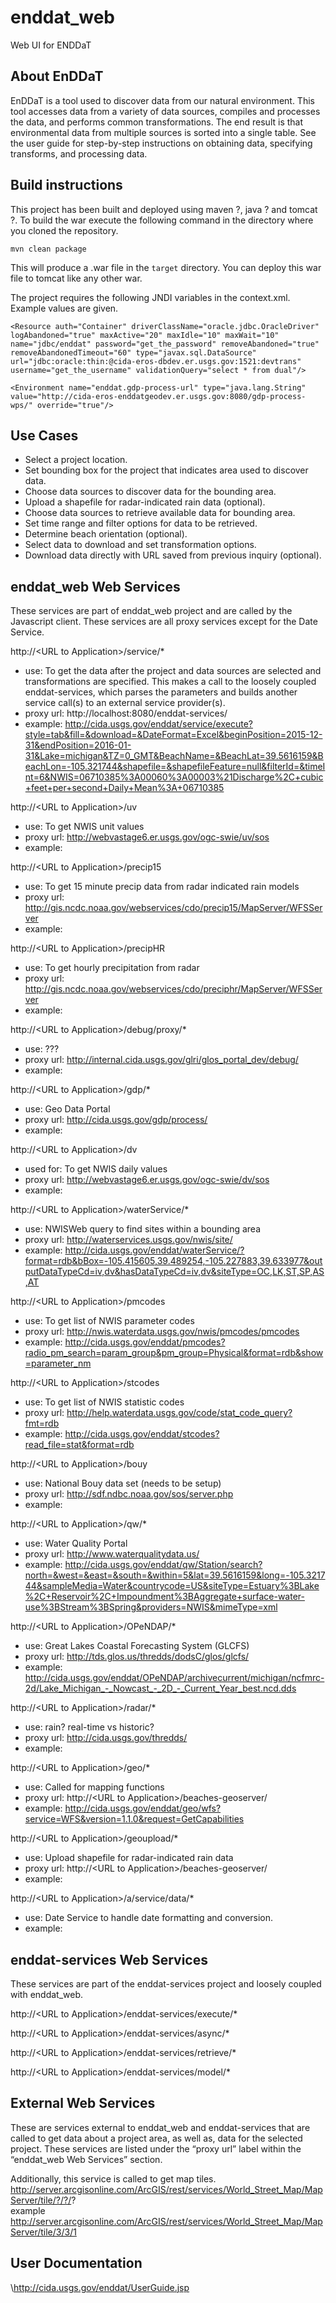 # enddat_web  
Web UI for ENDDaT

## About EnDDaT  
EnDDaT is a tool used to discover data from our natural environment. This tool accesses data from a variety of data sources, compiles and processes the data, and performs common transformations. The end result is that environmental data from multiple sources is sorted into a single table. See the user guide for step-by-step instructions on obtaining data, specifying transforms, and processing data.

## Build instructions  
This project has been built and deployed using maven ?, java ? and tomcat ?.
To build the war execute the following command in the directory where you cloned the repository.
```
mvn clean package
```
This will produce a .war file in the `target` directory. You can deploy this war file to tomcat like any other war.

The project requires the following JNDI variables in the context.xml. Example values are given.
```
<Resource auth="Container" driverClassName="oracle.jdbc.OracleDriver" logAbandoned="true" maxActive="20" maxIdle="10" maxWait="10" name="jdbc/enddat" password="get_the_password" removeAbandoned="true" removeAbandonedTimeout="60" type="javax.sql.DataSource" url="jdbc:oracle:thin:@cida-eros-dbdev.er.usgs.gov:1521:devtrans" username="get_the_username" validationQuery="select * from dual"/> 

<Environment name="enddat.gdp-process-url" type="java.lang.String" value="http://cida-eros-enddatgeodev.er.usgs.gov:8080/gdp-process-wps/" override="true"/> 
```

## Use Cases  
* Select a project location.
* Set bounding box for the project that indicates area used to discover data.
* Choose data sources to discover data for the bounding area.
* Upload a shapefile for radar-indicated rain data (optional).
* Choose data sources to retrieve available data for bounding area.
* Set time range and filter options for data to be retrieved.
* Determine beach orientation (optional).
* Select data to download and set transformation options.
* Download data directly with URL saved from previous inquiry (optional).

## enddat_web Web Services  
These services are part of enddat_web project and are called by the Javascript client.  These services are all proxy services except for the Date Service.

http://\<URL to Application\>/service/*  
* use:  To get the data after the project and data sources are selected and transformations are specified.  This makes a call to the loosely coupled enddat-services, which parses the parameters and builds another service call(s) to an external service provider(s). 
* proxy url:  http://localhost:8080/enddat-services/
* example:  http://cida.usgs.gov/enddat/service/execute?style=tab&fill=&download=&DateFormat=Excel&beginPosition=2015-12-31&endPosition=2016-01-31&Lake=michigan&TZ=0_GMT&BeachName=&BeachLat=39.5616159&BeachLon=-105.321744&shapefile=&shapefileFeature=null&filterId=&timeInt=6&NWIS=06710385%3A00060%3A00003%21Discharge%2C+cubic+feet+per+second+Daily+Mean%3A+06710385

http://\<URL to Application\>/uv
* use:  To get NWIS unit values
* proxy url:  http://webvastage6.er.usgs.gov/ogc-swie/uv/sos
* example:

http://\<URL to Application\>/precip15
* use:  To get 15 minute precip data from radar indicated rain models
* proxy url:  http://gis.ncdc.noaa.gov/webservices/cdo/precip15/MapServer/WFSServer
* example: 

http://\<URL to Application\>/precipHR
* use:  To get hourly precipitation from radar
* proxy url:  http://gis.ncdc.noaa.gov/webservices/cdo/preciphr/MapServer/WFSServer
* example:  

http://\<URL to Application\>/debug/proxy/*
* use:  ???
* proxy url:  http://internal.cida.usgs.gov/glri/glos_portal_dev/debug/
* example:  

http://\<URL to Application\>/gdp/*
* use:  Geo Data Portal
* proxy url:  http://cida.usgs.gov/gdp/process/
* example: 

http://\<URL to Application\>/dv
* used for:  To get NWIS daily values
* proxy url:  http://webvastage6.er.usgs.gov/ogc-swie/dv/sos
* example:  

http://\<URL to Application\>/waterService/*
* use:  NWISWeb query to find sites within a bounding area
* proxy url:  http://waterservices.usgs.gov/nwis/site/
* example:  http://cida.usgs.gov/enddat/waterService/?format=rdb&bBox=-105.415605,39.489254,-105.227883,39.633977&outputDataTypeCd=iv,dv&hasDataTypeCd=iv,dv&siteType=OC,LK,ST,SP,AS,AT

http://\<URL to Application\>/pmcodes
* use:  To get list of NWIS parameter codes
* proxy url:  http://nwis.waterdata.usgs.gov/nwis/pmcodes/pmcodes
* example:  http://cida.usgs.gov/enddat/pmcodes?radio_pm_search=param_group&pm_group=Physical&format=rdb&show=parameter_nm

http://\<URL to Application\>/stcodes
* use:  To get list of NWIS statistic codes
* proxy url:  http://help.waterdata.usgs.gov/code/stat_code_query?fmt=rdb
* example:  http://cida.usgs.gov/enddat/stcodes?read_file=stat&format=rdb

http://\<URL to Application\>/bouy
* use:  National Bouy data set (needs to be setup)
* proxy url:  http://sdf.ndbc.noaa.gov/sos/server.php
* example: 

http://\<URL to Application\>/qw/*
* use:  Water Quality Portal
* proxy url:  http://www.waterqualitydata.us/
* example:  http://cida.usgs.gov/enddat/qw/Station/search?north=&west=&east=&south=&within=5&lat=39.5616159&long=-105.321744&sampleMedia=Water&countrycode=US&siteType=Estuary%3BLake%2C+Reservoir%2C+Impoundment%3BAggregate+surface-water-use%3BStream%3BSpring&providers=NWIS&mimeType=xml

http://\<URL to Application\>/OPeNDAP/*
* use:  Great Lakes Coastal Forecasting System (GLCFS)
* proxy url:  http://tds.glos.us/thredds/dodsC/glos/glcfs/
* example:  http://cida.usgs.gov/enddat/OPeNDAP/archivecurrent/michigan/ncfmrc-2d/Lake_Michigan_-_Nowcast_-_2D_-_Current_Year_best.ncd.dds

http://\<URL to Application\>/radar/*
* use:  rain?  real-time vs historic?
* proxy url:  http://cida.usgs.gov/thredds/
* example: 

http://\<URL to Application\>/geo/*
* use:  Called for mapping functions
* proxy url:  http://\<URL to Application\>/beaches-geoserver/
* example:  http://cida.usgs.gov/enddat/geo/wfs?service=WFS&version=1.1.0&request=GetCapabilities

http://\<URL to Application\>/geoupload/*
* use:  Upload shapefile for radar-indicated rain data
* proxy url:  http://\<URL to Application\>/beaches-geoserver/
* example: 

http://\<URL to Application\>/a/service/data/*
* use:  Date Service to handle date formatting and conversion.
* example: 

## enddat-services Web Services
These services are part of the enddat-services project and loosely coupled with enddat_web.   

http://\<URL to Application\>/enddat-services/execute/*

http://\<URL to Application\>/enddat-services/async/*

http://\<URL to Application\>/enddat-services/retrieve/*

http://\<URL to Application\>/enddat-services/model/*

## External Web Services
These are services external to enddat_web and enddat-services that are called to get data about a project area, as well as, data for the selected project.  These services are listed under the “proxy url” label within the “enddat_web Web Services” section.  

Additionally, this service is called to get map tiles.  
http://server.arcgisonline.com/ArcGIS/rest/services/World_Street_Map/MapServer/tile/?/?/?  
example  
http://server.arcgisonline.com/ArcGIS/rest/services/World_Street_Map/MapServer/tile/3/3/1

## User Documentation
\http://cida.usgs.gov/enddat/UserGuide.jsp
